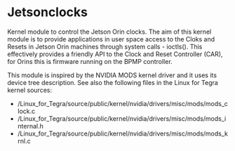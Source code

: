 # Jetsonclocks
Kernel module to control the Jetson Orin clocks.
The aim of this kernel module is to provide applications in user space access to the Cloks and Resets in Jetson Orin machines through system calls - ioctls(). This effectively provides a friendly API to the Clock and Reset Controller (CAR), for Orins this is firmware running on the BPMP controller.


This module is inspired by the NVIDIA MODS kernel driver and it uses its device tree description. See also the following files in the Linux for Tegra kernel sources:

 - /Linux_for_Tegra/source/public/kernel/nvidia/drivers/misc/mods/mods_clock.c
 - /Linux_for_Tegra/source/public/kernel/nvidia/drivers/misc/mods/mods_internal.h
 - /Linux_for_Tegra/source/public/kernel/nvidia/drivers/misc/mods/mods_krnl.c
